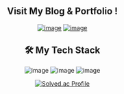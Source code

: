 <div align=center>

## Visit My Blog & Portfolio !
[![image](https://user-images.githubusercontent.com/95699467/228851566-4132d328-8479-431b-9541-031f958206f3.png)](https://sims-solve.tistory.com/)
[![image](https://img.shields.io/badge/PORTFOLIO-black?logo=Notion&?style=flat)](https://ssacsim.notion.site/9c6b119caa4b4cdb97bcf1a4c3aaab3d)

## 🛠 My Tech Stack

![image](https://img.shields.io/badge/Python-yellow?logo=python&?style=flat)
![image](https://img.shields.io/badge/Pytorch-blue?logo=pytorch&?style=flat)
![image](https://img.shields.io/badge/Numpy-blue?logo=numpy&?style=flat)

[![Solved.ac Profile](http://mazassumnida.wtf/api/v2/generate_badge?boj=ssac_sim)](https://solved.ac/ssac_sim/)
</div>

<!--
**SSacSim/ssacsim** is a ✨ _special_ ✨ repository because its `README.md` (this file) appears on your GitHub profile.


Here are some ideas to get you started:

- 🔭 I’m currently working on ...
- 🌱 I’m currently learning ...
- 👯 I’m looking to collaborate on ...
- 🤔 I’m looking for help with ...
- 💬 Ask me about ...
- 📫 How to reach me: ...
- 😄 Pronouns: ...
- ⚡ Fun fact: ...
-->
